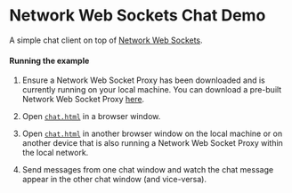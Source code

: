 Network Web Sockets Chat Demo
===

A simple chat client on top of [Network Web Sockets](https://github.com/namedwebsockets/networkwebsockets).

#### Running the example

1. Ensure a Network Web Socket Proxy has been downloaded and is currently running on your local machine. You can download a pre-built Network Web Socket Proxy [here](https://github.com/namedwebsockets/networkwebsockets/releases).

2. Open [`chat.html`](http://namedwebsockets.github.io/networkwebsockets/examples/chat/chat.html) in a browser window.

3. Open [`chat.html`](http://namedwebsockets.github.io/networkwebsockets/examples/chat/chat.html) in another browser window on the local machine or on another device that is also running a Network Web Socket Proxy within the local network.

4. Send messages from one chat window and watch the chat message appear in the other chat window (and vice-versa).
